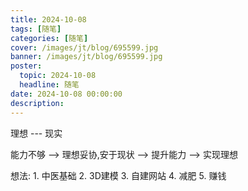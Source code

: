 ```yaml
---
title: 2024-10-08
tags: [随笔]
categories: [随笔]
cover: /images/jt/blog/695599.jpg
banner: /images/jt/blog/695599.jpg
poster:
  topic: 2024-10-08
  headline: 随笔
date: 2024-10-08 00:00:00
description:
---
```

理想  ---  现实

能力不够  -->  理想妥协,安于现状  -->  提升能力   -->  实现理想

想法: 1. 中医基础  2. 3D建模  3. 自建网站  4. 减肥  5. 赚钱

